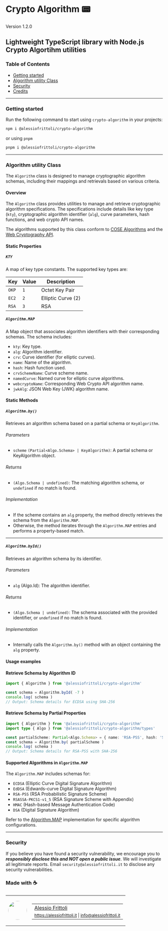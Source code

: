 # Crypto Algorithm 📟

Version 1.2.0

## Lightweight TypeScript library with Node.js Crypto Algortihm utilities

### Table of Contents

- [Getting started](#getting-started)
- [Algorithm utility Class](#algorithm-utility-class)
- [Security](#security)
- [Credits](#made-with-)

---

### Getting started

Run the following command to start using `crypto-algorithm` in your projects:

```bash
npm i @alessiofrittoli/crypto-algorithm
```

or using `pnpm`

```bash
pnpm i @alessiofrittoli/crypto-algorithm
```

---

### Algorithm utility Class

The `Algorithm` class is designed to manage cryptographic algorithm schemas, including their mappings and retrievals based on various criteria.

#### Overview

The `Algorithm` class provides utilities to manage and retrieve cryptographic algorithm specifications. The specifications include details like key type (`kty`), cryptographic algorithm identifier (`alg`), curve parameters, hash functions, and web crypto API names.

The algorithms supported by this class conform to [COSE Algorithms](https://iana.org/assignments/cose/cose.xhtml#algorithms) and the [Web Cryptography API](https://developer.mozilla.org/en-US/docs/Web/API/EcKeyImportParams#namedcurve).

#### Static Properties

##### `KTY`

A map of key type constants. The supported key types are:

| Key   | Value | Description        |
|-------|-------|--------------------|
| `OKP` | `1`   | Octet Key Pair     |
| `EC2` | `2`   | Elliptic Curve (2) |
| `RSA` | `3`   | RSA                |

##### `Algorithm.MAP`

A Map object that associates algorithm identifiers with their corresponding schemas. The schema includes:

- `kty`: Key type.
- `alg`: Algorithm identifier.
- `crv`: Curve identifier (for elliptic curves).
- `name`: Name of the algorithm.
- `hash`: Hash function used.
- `crvSchemeName`: Curve scheme name.
- `namedCurve`: Named curve for elliptic curve algorithms.
- `webcryptoName`: Corresponding Web Crypto API algorithm name.
- `jwkAlg`: JSON Web Key (JWK) algorithm name.

#### Static Methods

##### `Algorithm.by()`

Retrieves an algorithm schema based on a partial schema or `KeyAlgorithm`.

###### Parameters

- `scheme` `(Partial<Algo.Schema> | KeyAlgorithm)`: A partial schema or KeyAlgorithm object.

###### Returns

- `(Algo.Schema | undefined)`: The matching algorithm schema, or `undefined` if no match is found.

###### Implementation

- If the scheme contains an `alg` property, the method directly retrieves the schema from the `Algorithm.MAP`.
- Otherwise, the method iterates through the `Algorithm.MAP` entries and performs a property-based match.

---

##### `Algorithm.byId()`

Retrieves an algorithm schema by its identifier.

###### Parameters

- `alg` (Algo.Id): The algorithm identifier.

###### Returns

- `(Algo.Schema | undefined)`: The schema associated with the provided identifier, or `undefined` if no match is found.

###### Implementation

- Internally calls the `Algorithm.by()` method with an object containing the `alg` property.

#### Usage examples

#### Retrieve Schema by Algorithm ID

```ts
import { Algorithm } from '@alessiofrittoli/crypto-algorithm'

const schema = Algorithm.byId( -7 )
console.log( schema )
// Output: Schema details for ECDSA using SHA-256
```

#### Retrieve Schema by Partial Properties

```ts
import { Algorithm } from '@alessiofrittoli/crypto-algorithm'
import type { Algo } from '@alessiofrittoli/crypto-algorithm/types'

const partialScheme: Partial<Algo.Schema> = { name: 'RSA-PSS', hash: 'SHA-256' }
const schema = Algorithm.by( partialScheme )
console.log( schema )
// Output: Schema details for RSA-PSS with SHA-256
```

#### Supported Algorithms in `Algorithm.MAP`

The `Algorithm.MAP` includes schemas for:

- `ECDSA` (Elliptic Curve Digital Signature Algorithm)
- `EdDSA` (Edwards-curve Digital Signature Algorithm)
- `RSA-PSS` (RSA Probabilistic Signature Scheme)
- `RSASSA-PKCS1-v1_5` (RSA Signature Scheme with Appendix)
- `HMAC` (Hash-based Message Authentication Code)
- `DSA` (Digital Signature Algorithm)

Refer to the [Algorithm.MAP](#algorithmmap) implementation for specific algorithm configurations.

---

<!-- ### Development

#### Install depenendencies

```bash
npm install
```

or using `pnpm`

```bash
pnpm i
```

#### Build your source code

Run the following command to build code for distribution.

```bash
pnpm build
```

#### [ESLint](https://www.npmjs.com/package/eslint)

warnings / errors check.

```bash
pnpm lint
```

#### [Jest](https://npmjs.com/package/jest)

Run all the defined test suites by running the following:

```bash
# Run tests and watch file changes.
pnpm test

# Run tests in a CI environment.
pnpm test:ci
```

You can eventually run specific suits like so:

```bash
pnpm test:jest
```

---

### Contributing

Contributions are truly welcome!\
Please refer to the [Contributing Doc](./CONTRIBUTING.md) for more information on how to start contributing to this project.

--- -->

### Security

If you believe you have found a security vulnerability, we encourage you to **_responsibly disclose this and NOT open a public issue_**. We will investigate all legitimate reports. Email `security@alessiofrittoli.it` to disclose any security vulnerabilities.

### Made with ☕

<table style='display:flex;gap:20px;'>
	<tbody>
		<tr>
			<td>
				<img src='https://avatars.githubusercontent.com/u/35973186' style='width:60px;border-radius:50%;object-fit:contain;'>
			</td>
			<td>
				<table style='display:flex;gap:2px;flex-direction:column;'>
					<tbody>
						<tr>
							<td>
								<a href='https://github.com/alessiofrittoli' target='_blank' rel='noopener'>Alessio Frittoli</a>
							</td>
						</tr>
						<tr>
							<td>
								<small>
									<a href='https://alessiofrittoli.it' target='_blank' rel='noopener'>https://alessiofrittoli.it</a> |
									<a href='mailto:info@alessiofrittoli.it' target='_blank' rel='noopener'>info@alessiofrittoli.it</a>
								</small>
							</td>
						</tr>
					</tbody>
				</table>
			</td>
		</tr>
	</tbody>
</table>